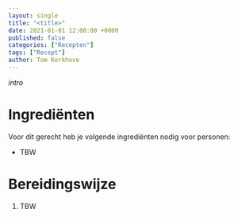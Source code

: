 ```yaml
---
layout: single
title: "<title>"
date: 2021-01-01 12:00:00 +0000
published: false
categories: ["Recepten"]
tags: ["Recept"]
author: Tom Kerkhove
---
```


_intro_

# Ingrediënten
Voor dit gerecht heb je volgende ingrediënten nodig voor <aantal> personen:

- TBW

# Bereidingswijze

1. TBW